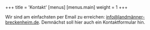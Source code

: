 +++
title = 'Kontakt'
[menus]
[menus.main]
weight = 1
+++

Wir sind am einfachsten per Email zu erreichen: [info@landmänner-breckenheim.de](mailto:info@landmänner-breckenheim.de). Demnächst soll hier auch ein Kontaktformular hin.
